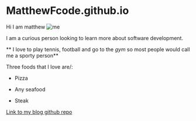 # MatthewFcode.github.io

Hi I am matthew ![me](IMG_1330.jpeg) 

I am a curious person looking to learn more about software development. 

** I love to play tennis, football and go to the *gym* so most people would call me a sporty person**

Three foods that I love are/:

- Pizza
* Any seafood
+ Steak

[Link to my blog github repo](https://github.com/MatthewFcode/MatthewFcode.github.io "bLoG")